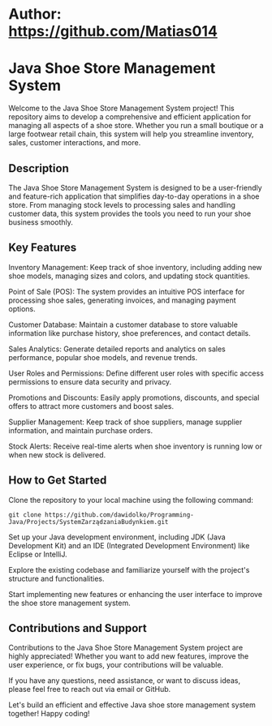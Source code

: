 # Author: https://github.com/Matias014
# Java Shoe Store Management System
Welcome to the Java Shoe Store Management System project! This repository aims to develop a comprehensive and efficient application for managing all aspects of a shoe store. Whether you run a small boutique or a large footwear retail chain, this system will help you streamline inventory, sales, customer interactions, and more.

## Description
The Java Shoe Store Management System is designed to be a user-friendly and feature-rich application that simplifies day-to-day operations in a shoe store. From managing stock levels to processing sales and handling customer data, this system provides the tools you need to run your shoe business smoothly.

## Key Features
Inventory Management: Keep track of shoe inventory, including adding new shoe models, managing sizes and colors, and updating stock quantities.

Point of Sale (POS): The system provides an intuitive POS interface for processing shoe sales, generating invoices, and managing payment options.

Customer Database: Maintain a customer database to store valuable information like purchase history, shoe preferences, and contact details.

Sales Analytics: Generate detailed reports and analytics on sales performance, popular shoe models, and revenue trends.

User Roles and Permissions: Define different user roles with specific access permissions to ensure data security and privacy.

Promotions and Discounts: Easily apply promotions, discounts, and special offers to attract more customers and boost sales.

Supplier Management: Keep track of shoe suppliers, manage supplier information, and maintain purchase orders.

Stock Alerts: Receive real-time alerts when shoe inventory is running low or when new stock is delivered.

## How to Get Started
Clone the repository to your local machine using the following command:
```
git clone https://github.com/dawidolko/Programming-Java/Projects/SystemZarządzaniaBudynkiem.git
```
Set up your Java development environment, including JDK (Java Development Kit) and an IDE (Integrated Development Environment) like Eclipse or IntelliJ.

Explore the existing codebase and familiarize yourself with the project's structure and functionalities.

Start implementing new features or enhancing the user interface to improve the shoe store management system.

## Contributions and Support
Contributions to the Java Shoe Store Management System project are highly appreciated! Whether you want to add new features, improve the user experience, or fix bugs, your contributions will be valuable.

If you have any questions, need assistance, or want to discuss ideas, please feel free to reach out via email or GitHub.

Let's build an efficient and effective Java shoe store management system together! Happy coding!
